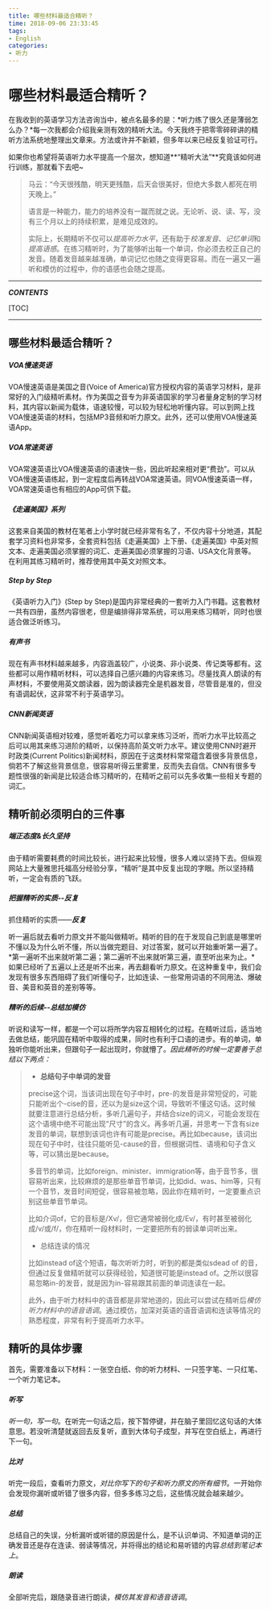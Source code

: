 ```yaml
---
title: 哪些材料最适合精听？
time: 2018-09-06 23:33:45
tags:
- English
categories:
- 听力
---
```


# 哪些材料最适合精听？

在我收到的英语学习方法咨询当中，被点名最多的是：*听力练了很久还是薄弱怎么办？*每一次我都会介绍我亲测有效的精听大法。今天我终于把零零碎碎讲的精听方法系统地整理出文章来。方法或许并不新颖，但多年以来已经反复验证可行。

如果你也希望将英语听力水平提高一个层次，想知道**“精听大法”**究竟该如何进行训练，那就看下去吧~



> 马云：“今天很残酷，明天更残酷，后天会很美好，但绝大多数人都死在明天晚上。”
>
> 语言是一种能力，能力的培养没有一蹴而就之说。无论听、说、读、写，没有三个月以上的持续积累，是难见成效的。
>
> 实际上，长期精听不仅可以*提高听力水平*，还有助于*校准发音*、*记忆单词*和*提高语感*。在练习精听时，为了能够听出每一个单词，你必须去校正自己的发音。随着发音越来越准确，单词记忆也随之变得更容易。而在一遍又一遍听和模仿的过程中，你的语感也会随之提高。

---

***CONTENTS***

[TOC]

---

## 哪些材料最适合精听？

##### **VOA慢速英语**

VOA慢速英语是美国之音(Voice of America)官方授权内容的英语学习材料，是非常好的入门级精听素材。作为美国之音专为非英语国家的学习者量身定制的学习材料，其内容以新闻为载体，语速较慢，可以较为轻松地听懂内容。可以到网上找VOA慢速英语的材料，包括MP3音频和听力原文。此外，还可以使用VOA慢速英语App。

##### **VOA常速英语**

VOA常速英语比VOA慢速英语的语速快一些，因此听起来相对更“费劲”。可以从VOA慢速英语练起，到一定程度后再转战VOA常速英语。同VOA慢速英语一样，VOA常速英语也有相应的App可供下载。

##### **《走遍美国》系列**

这套来自美国的教材在笔者上小学时就已经非常有名了，不仅内容十分地道，其配套学习资料也非常多，全套资料包括《走遍美国》上下册、《走遍美国》中英对照文本、走遍美国必须掌握的词汇、走遍美国必须掌握的习语、USA文化背景等。在利用其练习精听时，推荐使用其中英文对照文本。

##### **Step by Step**

《英语听力入门》(Step by Step)是国内非常经典的一套听力入门书籍。这套教材一共有四册，虽然内容很老，但是编排得非常系统，可以用来练习精听，同时也很适合做泛听练习。

##### **有声书**

现在有声书材料越来越多，内容涵盖较广，小说类、非小说类、传记类等都有。这些都可以用作精听材料，可以选择自己感兴趣的内容来练习。尽量找真人朗读的有声材料，不要使用英文朗读器，因为朗读器完全是机器发音，尽管音是准的，但没有语调起伏，这非常不利于英语学习。

##### **CNN新闻英语**

CNN新闻英语相对较难，感觉听着吃力可以拿来练习泛听，而听力水平比较高之后可以用其来练习进阶的精听，以保持高阶英文听力水平。建议使用CNN时避开时政类(Current Politics)新闻材料，原因在于这类材料常常蕴含着很多背景信息，倘若不了解这些背景信息，很容易听得云里雾里，反而失去自信。CNN有很多专题性很强的新闻是比较适合练习精听的，在精听之前可以先多收集一些相关专题的词汇。

## 精听前必须明白的三件事

##### **端正态度&长久坚持**

由于精听需要耗费的时间比较长，进行起来比较慢，很多人难以坚持下去。但纵观网站上大量雅思托福高分经验分享，“精听”是其中反复出现的字眼。所以坚持精听，一定会有质的飞跃。

##### **把握精听的实质--反复**

抓住精听的实质——***反复***

听一遍后就去看听力原文并不能叫做精听。精听的目的在于发现自己到底是哪里听不懂以及为什么听不懂，所以当做完题目、对过答案，就可以开始重听第一遍了。*第一遍听不出来就听第二遍；第二遍听不出来就听第三遍，直至听出来为止。*如果已经听了五遍以上还是听不出来，再去翻看听力原文。在这种重复中，我们会发现有很多东西阻碍了我们听懂句子，比如连读、一些常用词语的不同用法、爆破音、美音和英音的差别等等。

##### **精听的后续--总结加模仿**

听说和读写一样，都是一个可以将所学内容互相转化的过程。在精听过后，适当地去做总结，能巩固在精听中取得的成果，同时也有利于口语的进步。有的单词，单独听你能听出来，但跟句子一起出现时，你就懵了。*因此精听的时候一定要善于总结以下两点：*

> - **总结句子中单词的发音**
>
> precise这个词，当该词出现在句子中时，pre-的发音是非常短促的，可能只能听出个-cise的音，还以为是size这个词，导致听不懂这句话。这时候就要注意进行总结分析，多听几遍句子，并结合size的词义，可能会发现在这个语境中绝不可能出现“尺寸”的含义。再多听几遍，并思考一下含有size发音的单词，联想到该词也许有可能是precise。再比如because，该词出现在句子中时，往往只能听见-cause的音，但根据词性、语境和句子含义等，可以猜出是because。
>
> 多音节的单词，比如foreign、minister、immigration等，由于音节多，很容易听出来，比较麻烦的是那些单音节单词，比如did、was、him等，只有一个音节，发音时间短促，很容易被忽略，因此你在精听时，一定要重点识别这些单音节单词。
>
> 比如介词of，它的音标是/Xv/，但它通常被弱化成/Ev/，有时甚至被弱化成/v/或/f/，你在精听一段材料时，一定要把所有的弱读单词听出来。
>
> - 总结连读的情况
>
> 比如instead of这个短语，每次听听力时，听到的都是类似sdead of 的音，但通过反复做精听就可以获得经验，知道很可能是instead of。之所以很容易忽略in-的发音，就是因为in-容易跟其前面的单词连读在一起。
>
> 此外，由于听力材料中的语音都是非常地道的，因此可以尝试在精听后*模仿听力材料中的语音语调*。通过模仿，加深对英语的语音语调和连读等情况的熟悉程度，非常有利于提高听力水平。

## 精听的具体步骤

首先，需要准备以下材料：一张空白纸、你的听力材料、一只签字笔、一只红笔、一个听力笔记本。

##### **听写**

*听一句，写一句*。在听完一句话之后，按下暂停键，并在脑子里回忆这句话的大体意思。若没听清楚就返回去反复听，直到大体句子成型，并写在空白纸上，再进行下一句。

##### **比对**

听完一段后，查看听力原文，*对比你写下的句子和听力原文的所有细节*。一开始你会发现你漏听或听错了很多内容，但多多练习之后，这些情况就会越来越少。

##### **总结**

总结自己的失误，分析漏听或听错的原因是什么，是不认识单词、不知道单词的正确发音还是存在连读、弱读等情况，并将得出的结论和易听错的内容*总结到笔记本上*。

##### **朗读**

全部听完后，跟随录音进行朗读，*模仿其发音和语音语调*。
